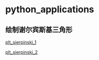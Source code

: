 # python_applications

## 绘制谢尔宾斯基三角形

[plt_sierpinski_1](./plt_sierpinski_1.py)

[plt_sierpinski_2](./plt_sierpinski_2.py)
